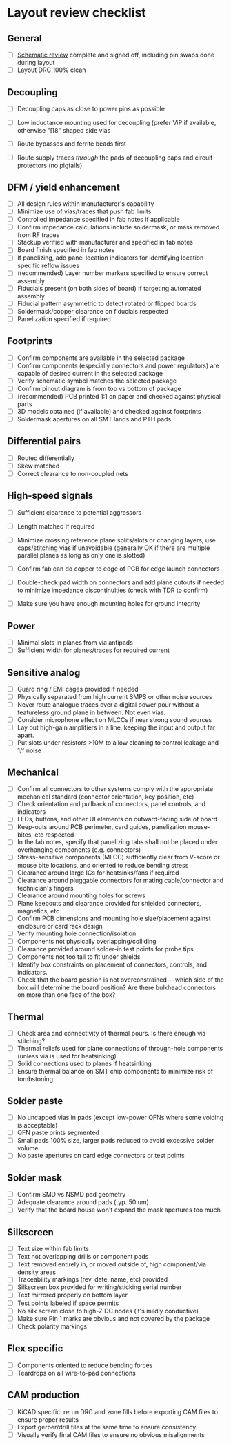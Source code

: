 # Layout review checklist

## General

* [ ] [Schematic review](schematic-checklist.md) complete and signed off, including pin swaps done during layout
* [ ] Layout DRC 100% clean

## Decoupling

* [ ] Decoupling caps as close to power pins as possible
* [ ] Low inductance mounting used for decoupling (prefer ViP if available, otherwise "[]8" shaped side vias
* [ ] Route bypasses and ferrite beads first
* [ ] Route supply traces _through_ the pads of decoupling caps and circuit protectors (no pigtails)


## DFM / yield enhancement

* [ ] All design rules within manufacturer's capability
* [ ] Minimize use of vias/traces that push fab limits
* [ ] Controlled impedance specified in fab notes if applicable
* [ ] Confirm impedance calculations include soldermask, or mask removed from RF traces
* [ ] Stackup verified with manufacturer and specified in fab notes
* [ ] Board finish specified in fab notes
* [ ] If panelizing, add panel location indicators for identifying location-specific reflow issues
* [ ] (recommended) Layer number markers specified to ensure correct assembly
* [ ] Fiducials present (on both sides of board) if targeting automated assembly
* [ ] Fiducial pattern asymmetric to detect rotated or flipped boards
* [ ] Soldermask/copper clearance on fiducials respected
* [ ] Panelization specified if required

## Footprints

* [ ] Confirm components are available in the selected package
* [ ] Confirm components (especially connectors and power regulators) are capable of desired current in the selected package
* [ ] Verify schematic symbol matches the selected package
* [ ] Confirm pinout diagram is from top vs bottom of package
* [ ] (recommended) PCB printed 1:1 on paper and checked against physical parts
* [ ] 3D models obtained (if available) and checked against footprints
* [ ] Soldermask apertures on all SMT lands and PTH pads

## Differential pairs
* [ ] Routed differentially
* [ ] Skew matched
* [ ] Correct clearance to non-coupled nets

## High-speed signals

* [ ] Sufficient clearance to potential aggressors
* [ ] Length matched if required
* [ ] Minimize crossing reference plane splits/slots or changing layers, use caps/stitching vias if unavoidable (generally OK if there are multiple parallel planes as long as only one is slotted)
* [ ] Confirm fab can do copper to edge of PCB for edge launch connectors
* [ ] Double-check pad width on connectors and add plane cutouts if needed to minimize impedance discontinuities (check with TDR to confirm)
* [ ] Make sure you have enough mounting holes for ground integrity


## Power
* [ ] Minimal slots in planes from via antipads
* [ ] Sufficient width for planes/traces for required current

## Sensitive analog
* [ ] Guard ring / EMI cages provided if needed
* [ ] Physically separated from high current SMPS or other noise sources
* [ ] Never route analogue traces over a digital power pour without a featureless ground plane in between.  Not even vias.
* [ ] Consider microphone effect on MLCCs if near strong sound sources
* [ ] Lay out high-gain amplifiers in a line, keeping the input and output far apart.
* [ ] Put slots under resistors >10M to allow cleaning to control leakage and 1/f noise

## Mechanical
* [ ] Confirm all connectors to other systems comply with the appropriate mechanical standard (connector orientation, key position, etc)
* [ ] Check orientation and pullback of connectors, panel controls, and indicators
* [ ] LEDs, buttons, and other UI elements on outward-facing side of board
* [ ] Keep-outs around PCB perimeter, card guides, panelization mouse-bites, etc respected
* [ ] In the fab notes, specify that panelizing tabs shall not be placed under overhanging components (e.g. connectors)
* [ ] Stress-sensitive components (MLCC) sufficiently clear from V-score or mouse bite locations, and oriented to reduce bending stress
* [ ] Clearance around large ICs for heatsinks/fans if required
* [ ] Clearance around pluggable connectors for mating cable/connector and technician's fingers
* [ ] Clearance around mounting holes for screws
* [ ] Plane keepouts and clearance provided for shielded connectors, magnetics, etc
* [ ] Confirm PCB dimensions and mounting hole size/placement against enclosure or card rack design
* [ ] Verify mounting hole connection/isolation
* [ ] Components not physically overlapping/colliding
* [ ] Clearance provided around solder-in test points for probe tips
* [ ] Components not too tall to fit under shields
* [ ] Identify box constraints on placement of connectors, controls, and indicators.
* [ ] Check that the board position is not overconstrained---which side of the box will determine the board position? Are there bulkhead connectors on more than one face of the box?

## Thermal

* [ ] Check area and connectivity of thermal pours.  Is there enough via stitching?
* [ ] Thermal reliefs used for plane connections of through-hole components (unless via is used for heatsinking)
* [ ] Solid connections used to planes if heatsinking
* [ ] Ensure thermal balance on SMT chip components to minimize risk of tombstoning

## Solder paste

* [ ] No uncapped vias in pads (except low-power QFNs where some voiding is acceptable)
* [ ] QFN paste prints segmented
* [ ] Small pads 100% size, larger pads reduced to avoid excessive solder volume
* [ ] No paste apertures on card edge connectors or test points

## Solder mask

* [ ] Confirm SMD vs NSMD pad geometry
* [ ] Adequate clearance around pads (typ. 50 um)
* [ ] Verify that the board house won't expand the mask apertures too much

## Silkscreen

* [ ] Text size within fab limits
* [ ] Text not overlapping drills or component pads
* [ ] Text removed entirely in, or moved outside of, high component/via density areas
* [ ] Traceability markings (rev, date, name, etc) provided
* [ ] Silkscreen box provided for writing/sticking serial number
* [ ] Text mirrored properly on bottom layer
* [ ] Test points labeled if space permits
* [ ] No silk screen close to high-Z DC nodes (it's mildly conductive)
* [ ] Make sure Pin 1 marks are obvious and not covered by the package
* [ ] Check polarity markings

## Flex specific
* [ ] Components oriented to reduce bending forces
* [ ] Teardrops on all wire-to-pad connections

## CAM production
* [ ] KiCAD specific: rerun DRC and zone fills before exporting CAM files to ensure proper results
* [ ] Export gerber/drill files at the same time to ensure consistency
* [ ] Visually verify final CAM files to ensure no obvious misalignments
